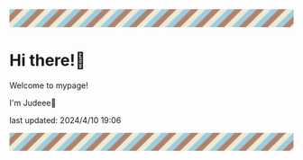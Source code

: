 <!-- Header image -->
<img src="./pokemon/pokemon_3.png" width="1000">

# Hi there!👋

Welcome to mypage!

I'm Judeee🐷

last updated: 2024/4/10 19:06

<!-- Footer image -->
<img src="./pokemon/pokemon_3.png" width="1000">
